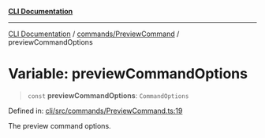 [**CLI Documentation**](../../../README.md)

***

[CLI Documentation](../../../README.md) / [commands/PreviewCommand](../README.md) / previewCommandOptions

# Variable: previewCommandOptions

> `const` **previewCommandOptions**: `CommandOptions`

Defined in: [cli/src/commands/PreviewCommand.ts:19](https://github.com/stonemjs/cli/blob/ae332002b2560de84ae3a35accc1d91282bd1543/src/commands/PreviewCommand.ts#L19)

The preview command options.
